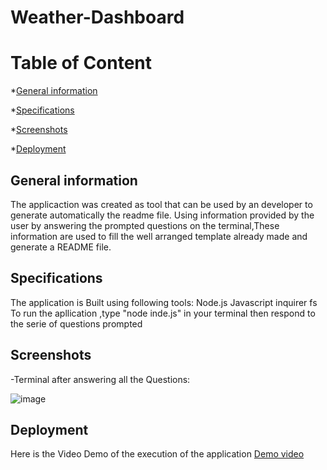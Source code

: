 # Weather-Dashboard

# Table of Content
*[General information](#general-information)

*[Specifications](#specifications)

*[Screenshots](#screenshots)

*[Deployment](#deployment)


## General information
The applicaction was created as tool that can be used by an developer to generate automatically the readme file.
Using information provided by the user by answering the prompted questions on the terminal,These information are used to fill the well arranged template already made and generate a README file.

## Specifications

The application is Built using following tools:
Node.js
Javascript
inquirer
fs
To run the apllication ,type "node inde.js" in your terminal
then respond to the serie of questions prompted


## Screenshots

-Terminal after answering all the Questions:

![image](https://user-images.githubusercontent.com/77184762/115655171-bb24a300-a300-11eb-9257-6deaf22da34c.png)

## Deployment

Here is the Video Demo of the execution of the application [Demo video](https://github.com/Nevrard/Professional-ReadMe-Generator/blob/main/result/README_GENERATOR.webm)




